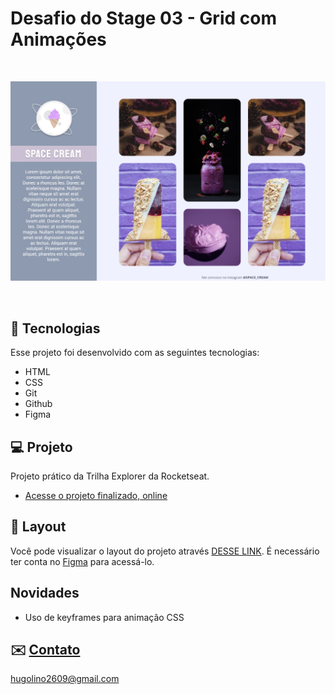 <h1>Desafio do Stage 03 - Grid com Animações </h1>

<br>

<p align="center">
  <img alt="projeto Mobile First" src=".github/preview.png">
</p>

<br>

## 🚀 Tecnologias

Esse projeto foi desenvolvido com as seguintes tecnologias:

- HTML
- CSS
- Git
- Github
- Figma

## 💻 Projeto

Projeto prático da Trilha Explorer da Rocketseat.

- [Acesse o projeto finalizado, online](https://hugolinobg.github.io/GridComAnimacoes/)

## 🔖 Layout

Você pode visualizar o layout do projeto através [DESSE LINK](<https://www.figma.com/file/hwINN6OnhdiFCONEebsnna/Stage-03---Grid-com-anima%C3%A7%C3%B5es-(Copy)?node-id=0-3&t=7LAUppw7gooil7kc-0>). É necessário ter conta no [Figma](https://figma.com) para acessá-lo.

## Novidades

- Uso de keyframes para animação CSS

## ✉️ [Contato](https://links.hugolino.dev)

hugolino2609@gmail.com
